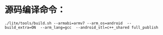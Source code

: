 # 源码编译命令：
```shell
./lite/tools/build.sh --armabi=armv7 --arm_os=android  --build_extra=ON  --arm_lang=gcc  --android_stl=c++_shared full_publish
```
